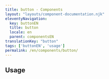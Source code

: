 ```yaml
---
title: button - Components
layout: "layouts/component-documentation.njk"
eleventyNavigation:
  key: buttonEN
  title: button
  locale: en
  parent: componentsEN
translationKey: "button"
tags: ['buttonEN', 'usage']
permalink: /en/components/button/
---
```


## Usage